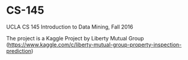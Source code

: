# CS-145
UCLA CS 145 Introduction to Data Mining, Fall 2016

The project is a Kaggle Project by Liberty Mutual Group (https://www.kaggle.com/c/liberty-mutual-group-property-inspection-prediction)
